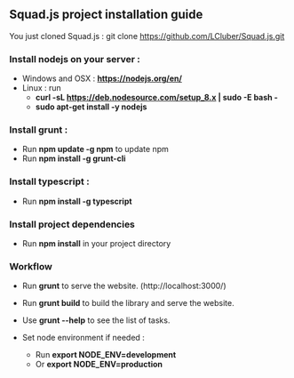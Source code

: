 ## Squad.js project installation guide

You just cloned Squad.js : git clone https://github.com/LCluber/Squad.js.git

### Install nodejs on your server :
- Windows and OSX : **https://nodejs.org/en/**
- Linux : run
  - **curl -sL https://deb.nodesource.com/setup_8.x | sudo -E bash -**
  - **sudo apt-get install -y nodejs**


### Install grunt :
  - Run **npm update -g npm** to update npm
  - Run **npm install -g grunt-cli**


### Install typescript :
  - Run **npm install -g typescript**


### Install project dependencies
  - Run **npm install** in your project directory


### Workflow
  - Run **grunt** to serve the website. (http://localhost:3000/)
  - Run **grunt build** to build the library and serve the website.
  - Use **grunt --help** to see the list of tasks.

  - Set node environment if needed :
    - Run **export NODE_ENV=development**
    - Or **export NODE_ENV=production**
